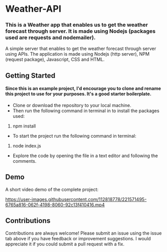 # Weather-API

### This is a Weather app that enables us to get the weather forecast through server. It is made using Nodejs (packages used are requests and nodemailer).

A simple server that enables to get the weather forecast through server using APIs. The application is made using Nodejs (http server), NPM (request package), Javascript, CSS and HTML.

## Getting Started

#### Since this is an example project, I'd encourage you to clone and rename this project to use for your purposes. It's a good starter boilerplate.

* Clone or download the repository to your local machine.
* Then run the following command in terminal in to install the packages used: 
1. npm install
* To start the project run the following command in terminal:
1. node index.js
* Explore the code by opening the file in a text editor and following the comments.

## Demo

A short video demo of the complete project:



https://user-images.githubusercontent.com/112818778/221571495-6765a816-062f-4198-8060-92c13f410416.mp4






## Contributions

Contributions are always welcome! Please submit an issue using the issue tab above if you have feedback or improvement suggestions. I would appreciate it if you could submit a pull request with a fix.
